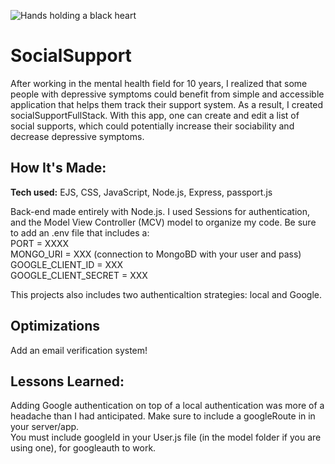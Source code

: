 ![Hands holding a black heart](https://user-images.githubusercontent.com/97710680/195622984-4e2490b7-ccd1-4fb3-a538-5d69c5495ee1.png)


# SocialSupport

After working in the mental health field for 10 years, I realized that some people with depressive symptoms could benefit from simple and accessible application that helps them track their support system. As a result, I created socialSupportFullStack. With this app, one can create and edit a list of social supports, which could potentially increase their sociability and decrease depressive symptoms. 

## How It's Made:

**Tech used:** EJS, CSS, JavaScript, Node.js, Express, passport.js

Back-end made entirely with Node.js. I used Sessions for authentication, and the Model View Controller (MCV) model to organize my code. 
Be sure to add an .env file that includes a: <br>
PORT = XXXX <br>
MONGO_URI = XXX (connection to MongoBD with your user and pass) <br>
GOOGLE_CLIENT_ID = XXX <br>
GOOGLE_CLIENT_SECRET = XXX <br>

This projects also includes two authenticaltion strategies: local and Google. 

## Optimizations

Add an email verification system! 

## Lessons Learned:

Adding Google authentication on top of a local authentication was more of a headache than I had anticipated. Make sure to include a googleRoute in in your server/app. <br> You must include googleId in your User.js file (in the model folder if you are using one), for googleauth to work.
